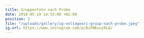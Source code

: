 ```yaml
---
title: Gruppenfoto nach Probe
date: 2018-05-19 14:53:00 +02:00
position: 2
file: "/uploads/gallery/ig-voltagearc-group-nach-probe.jpeg"
ig-url: https://www.instagram.com/p/BiFNEuujRLQ/
---
```


